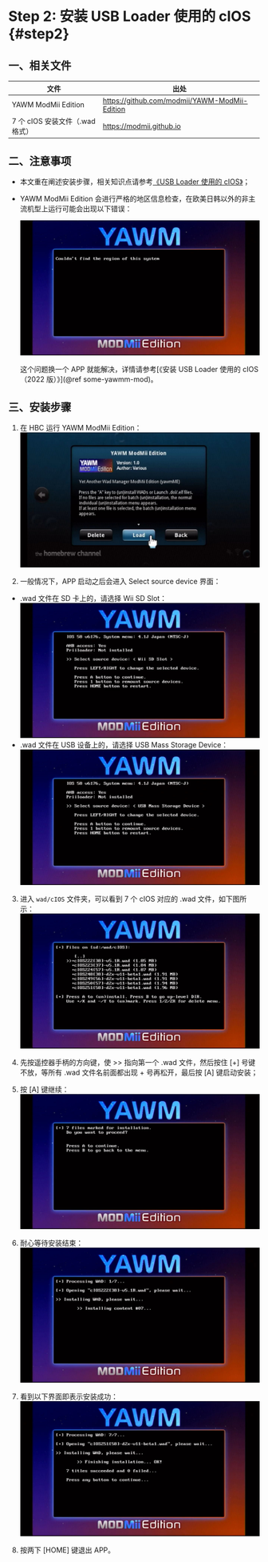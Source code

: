 # Step 2: 安装 USB Loader 使用的 cIOS  {#step2}


## 一、相关文件

| 文件 | 出处 |
| --- | --- |
| YAWM ModMii Edition | <https://github.com/modmii/YAWM-ModMii-Edition> |
| 7 个 cIOS 安装文件（.wad 格式） | <https://modmii.github.io> |


## 二、注意事项

- 本文重在阐述安装步骤，相关知识点请参考[《USB Loader 使用的 cIOS》](../cios-for-usb-loader/README.md)；

- YAWM ModMii Edition 会进行严格的地区信息检查，在欧美日韩以外的非主流机型上运行可能会出现以下错误：

  ![](./yawmME-unknown-region.png)

  这个问题换一个 APP 就能解决，详情请参考[《安装 USB Loader 使用的 cIOS（2022 版）》](@ref some-yawmm-mod)。


## 三、安装步骤

1. 在 HBC 运行 YAWM ModMii Edition：<br/>
  ![](./yawmME.png)

2. 一般情况下，APP 启动之后会进入 Select source device 界面：
  - .wad 文件在 SD 卡上的，请选择 Wii SD Slot：<br/>
    ![](./yawmME-select-sd.png)
  - .wad 文件在 USB 设备上的，请选择 USB Mass Storage Device：<br/>
    ![](./yawmME-select-usb.png)

3. 进入 `wad/cIOS` 文件夹，可以看到 7 个 cIOS 对应的 .wad 文件，如下图所示：<br/>
  ![](./yawmME-select-wads.png)

4. 先按遥控器手柄的方向键，使 >> 指向第一个 .wad 文件，然后按住 [+] 号键不放，等所有 .wad 文件名前面都出现 + 号再松开，最后按 [A] 键启动安装；

5. 按 [A] 键继续：<br/>
  ![](./yawmME-press-a-to-continue.png)

6. 耐心等待安装结束：<br/>
  ![](./yawmME-installing.png)

7. 看到以下界面即表示安装成功：<br/>
  ![](./yawmME-done.png)

8. 按两下 [HOME] 键退出 APP。
